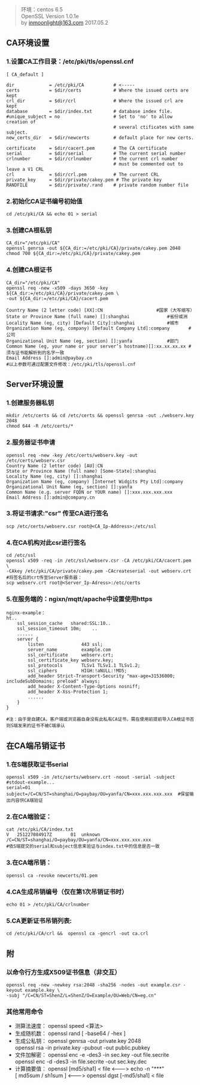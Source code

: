 > 环境：centos 6.5  
OpenSSL Version 1.0.1e  
by inmoonlight@163.com 2017.05.2


## CA环境设置

### 1.设置CA工作目录：/etc/pki/tls/openssl.cnf 
```shell
[ CA_default ]

dir             = /etc/pki/CA           # <-----
certs           = $dir/certs            # Where the issued certs are kept
crl_dir         = $dir/crl              # Where the issued crl are kept
database        = $dir/index.txt        # database index file.
#unique_subject = no                    # Set to 'no' to allow creation of
                                        # several ctificates with same subject.
new_certs_dir   = $dir/newcerts         # default place for new certs.

certificate     = $dir/cacert.pem       # The CA certificate
serial          = $dir/serial           # The current serial number
crlnumber       = $dir/crlnumber        # the current crl number
                                        # must be commented out to leave a V1 CRL
crl             = $dir/crl.pem          # The current CRL
private_key     = $dir/private/cakey.pem # The private key
RANDFILE        = $dir/private/.rand    # private random number file
```

### 2.初始化CA证书编号初始值
```shell
cd /etc/pki/CA && echo 01 > serial
```
### 3.创建CA根私钥
```shell
CA_dir="/etc/pki/CA"
openssl genrsa -out ${CA_dir:=/etc/pki/CA}/private/cakey.pem 2048
chmod 700 ${CA_dir:=/etc/pki/CA}/private/cakey.pem
```

### 4.创建CA根证书
```shell
CA_dir="/etc/pki/CA"
openssl req -new -x509 -days 3650 -key ${CA_dir:=/etc/pki/CA}/private/cakey.pem \
-out ${CA_dir:=/etc/pki/CA}/cacert.pem

Country Name (2 letter code) [XX]:CN					#国家（大写缩写）
State or Province Name (full name) []:shanghai				#省份或洲
Locality Name (eg, city) [Default City]:shanghai			#城市
Organization Name (eg, company) [Default Company Ltd]:company		#公司
Organizational Unit Name (eg, section) []:yanfa				#部门    
Common Name (eg, your name or your server’s hostname)[]:xx.xx.xx.xx	#须与证书能解析到的名字一致
Email Address []:admin@paybay.cn
#以上参数可通过配置文件修改：/etc/pki/tls/openssl.cnf
```

## Server环境设置
### 1.创建服务器私钥
```shell
mkdir /etc/certs && cd /etc/certs && openssl genrsa -out ./webserv.key 2048
chmod 644 -R /etc/certs/*
```
### 2.服务器证书申请
```shell
openssl req -new -key /etc/certs/webserv.key -out /etc/certs/webserv.csr
Country Name (2 letter code) [AU]:CN                    
State or Province Name (full name) [Some-State]:shanghai
Locality Name (eg, city) []:shanghai
Organization Name (eg, company) [Internet Widgits Pty Ltd]:company
Organizational Unit Name (eg, section) []:yanfa
Common Name (e.g. server FQDN or YOUR name) []:xxx.xxx.xxx.xxx
Email Address []:admin@company.cn
```
### 3.将证书请求:"csr" 传至CA进行签名
```shell
scp /etc/certs/webserv.csr root@<CA_Ip-Address>:/etc/ssl
```
### 4.在CA机构对此csr进行签名
```shell
cd /etc/ssl
openssl x509 -req -in /etc/ssl/webserv.csr -CA /etc/pki/CA/cacert.pem \
-CAkey /etc/pki/CA/private/cakey.pem -CAcreateserial -out webserv.crt
#将签名后的crt传至Server服务器：
scp webserv.crt root@<Server_Ip-Adress>:/etc/certs
```

### 5.在服务端的：ngixn/mqtt/apache中设置使用https
```shell
nginx-example：
ht.. 
	ssl_session_cache   shared:SSL:10..	
	ssl_session_timeout 10m;	.. 
	......
	server {
		listen              443 ssl;
		server_name         example.com
		ssl_certificate     webserv.crt;
		ssl_certificate_key webserv.key;
		ssl_protocols       TLSv1 TLSv1.1 TLSv1.2; 
		ssl_ciphers         HIGH:!aNULL:!MD5;
		add_header Strict-Transport-Security "max-age=31536000; includeSubDomains; preload" always;	
		add_header X-Content-Type-Options nosniff;    
		add_header X-Xss-Protection 1;		          
		......
	}
}
	
#注：由于是自建CA，客户端或浏览器自身没有此私有CA证书，需在使用前提前导入CA根证书否则S端发来的证书不被C端承认
```

## 在CA端吊销证书

### 1.在S端获取证书serial
```shell
openssl x509 -in /etc/serts/webserv.crt -noout -serial -subject
#stdout-example...
serial=01
subject=/C=CN/ST=shanghai/O=paybay/OU=yanfa/CN=xxx.xxx.xxx.xxx	#保留输出内容供CA端验证
```	
### 2.在CA端验证：	
```shell
cat /etc/pki/CA/index.txt
V	251227084917Z		01	unknown	/C=CN/ST=shanghai/O=paybay/OU=yanfa/CN=xxx.xxx.xxx.xxx
#依S端提交的serial和subject信息来验证与index.txt中的信息是否一致
```

### 3.在CA端吊销：
```shell
openssl ca -revoke newcerts/01.pem
```	 
### 4.CA生成吊销编号（仅在第1次吊销证书时）
```shell
echo 01 > /etc/pki/CA/crlnumber
```
### 5.CA更新证书吊销列表:
```shell
cd /etc/pki/CA/crl &&  openssl ca -gencrl -out ca.crl
```
## 附
### 以命令行方生成X509证书信息（非交互）
```shell
openssl req -new -newkey rsa:2048 -sha256 -nodes -out example.csr -keyout example.key \
-subj "/C=CN/ST=ShenZ/L=ShenZ/O=Example/OU=Web/CN=eg.cn"
```
### 其他常用命令
- 测算法速度：	openssl speed <算法>
- 生成随机数：	openssl rand [ -base64 / -hex ] <length>
- 生成公私钥：	openssl genrsa -out private.key 2048  
			openssl rsa -in private.key -pubout -out public.pubkey
- 文件加解密：	openssl enc -e -des3 -in sec.key -out file.secrite  
			openssl enc -d -des3 -in file.secrite -out sec.key.dec
- 计算摘要值：	openssl [md5/sha1] < file <---> echo -n "***"  
			[ md5sum / sh1sum ] <---> openssl dgst [-md5/sha1] < file


